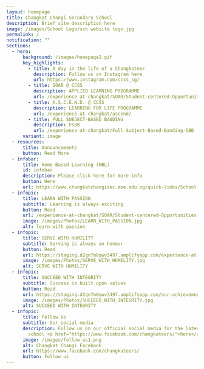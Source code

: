 ```yaml
---
layout: homepage
title: Changkat Changi Secondary School
description: Brief site description here
image: /images/School Logo/sch website logo.jpg
permalink: /
notification: ""
sections:
  - hero:
      background: /images/homepage2.gif
      key_highlights:
        - title: A day in the life of a Changkateer
          description: Follow us on Instagram here
          url: https://www.instagram.com/ccss_sg/
        - title: SOAR @ CCSS
          description: APPLIED LEARNING PROGRAMME
          url: /experience-at-changkat/SOAR/Student-centered-Opportunities-for-AeRospace-Industry/
        - title: A.S.C.E.N.D. @ CCSS
          description: LEARNING FOR LIFE PROGRAMME
          url: /experience-at-changkat/ascend/
        - title: FULL SUBJECT-BASED BANDING
          description: FSBB
          url: /experience-at-changkat/Full-Subject-Based-Banding-SBB
      variant: image
  - resources:
      title: Announcements
      button: Read More
  - infobar:
      title: Home Based Learning (HBL)
      id: infobar
      description: Please click here for more info
      button: Here
      url: https://www.changkatchangisec.moe.edu.sg/quick-links/School-Safety/Guide-to-Home-Based-Learning-HBL/
  - infopic:
      title: LEARN WITH PASSION
      subtitle: Learning is always exciting
      button: Read
      url: /experience-at-changkat/SOAR/Student-centered-Opportunities-for-AeRospace-Industry/
      image: /images/Photos/LEARN_WITH_PASSION.jpg
      alt: learn with passion
  - infopic:
      title: SERVE WITH HUMILITY
      subtitle: Serving is always an honour
      button: Read
      url: https://staging.d2qn7m8qwv3497.amplifyapp.com/experience-at-changkat/Learning-for-Life-Programme-LLP
      image: /images/Photos/SERVE_WITH_HUMILITY.jpg
      alt: SERVE WITH HUMILITY
  - infopic:
      title: SUCCEED WITH INTEGRITY
      subtitle: Success is built upon values
      button: Read
      url: https://staging.d2qn7m8qwv3497.amplifyapp.com/our-achievements/CCA-Achievements
      image: /images/Photos/SUCCEED_WITH_INTEGRITY.jpg
      alt: SUCCEED WITH INTEGRITY
  - infopic:
      title: Follow Us
      subtitle: Our social media
      description: Follow us on our official social media for the latest happenings in
        school <a href="https://www.facebook.com/changkateers/">here</a>!
      image: /images/follow us1.png
      alt: Changkat Changi Facebook
      url: https://www.facebook.com/changkateers/
      button: Follow us
---
```


